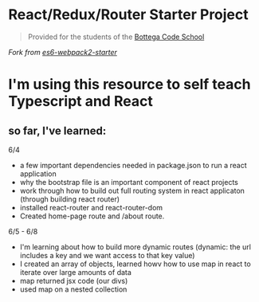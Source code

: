 # React/Redux/Router Starter Project

> Provided for the students of the [Bottega Code School](https://bottega.tech/)

*Fork from [es6-webpack2-starter](https://github.com/micooz/es6-webpack2-starter)*

# I'm using this resource to self teach Typescript and React 

## so far, I've learned:


6/4
- a few important dependencies needed in package.json to run a react application
- why the bootstrap file is an important component of react projects
- work through how to build out full routing system in react applicaton (through  building react router)
- installed react-router and react-router-dom
- Created home-page route and /about route.

6/5 - 6/8
- I'm learning about how to build more dynamic routes (dynamic: the url includes a key and we want access to that key value)
- I created an array of objects, learned howv how to use map in react to iterate over large amounts of data
- map returned jsx code (our divs)
- used map on a nested collection

